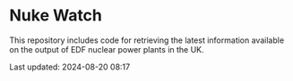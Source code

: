 # Nuke Watch

This repository includes code for retrieving the latest information available on the output of EDF nuclear power plants in the UK.

Last updated: 2024-08-20 08:17